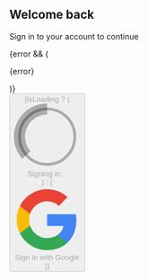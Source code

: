 <div className="min-h-screen flex items-center justify-center bg-gradient-to-br from-blue-50 to-indigo-100 px-4">
      <div className="max-w-md w-full space-y-8">
        <div className="text-center">
          <h2 className="mt-6 text-3xl font-bold text-gray-900">
            Welcome back
          </h2>
          <p className="mt-2 text-sm text-gray-600">
            Sign in to your account to continue
          </p>
        </div>
        <div className="bg-white py-8 px-6 shadow-xl rounded-lg border border-gray-200">
          {error && (
            <div className="mb-4 p-3 bg-red-50 border border-red-200 rounded-md">
              <p className="text-sm text-red-600">{error}</p>
            </div>
          )}
          <div className="space-y-4">
            <button
              onClick={handleGoogleSignIn}
              disabled={isLoading}
              className="w-full flex items-center justify-center px-4 py-3 border border-gray-300 rounded-md shadow-sm bg-white text-sm font-medium text-gray-700 hover:bg-gray-50 focus:outline-none focus:ring-2 focus:ring-offset-2 focus:ring-indigo-500 disabled:opacity-50 disabled:cursor-not-allowed transition-colors"
            >
              {isLoading ? (
                <div className="flex items-center">
                  <svg
                    className="animate-spin -ml-1 mr-3 h-5 w-5 text-gray-500"
                    xmlns="http://www.w3.org/2000/svg"
                    fill="none"
                    viewBox="0 0 24 24"
                  >
                    <circle
                      className="opacity-25"
                      cx="12"
                      cy="12"
                      r="10"
                      stroke="currentColor"
                      strokeWidth="4"
                    ></circle>
                    <path
                      className="opacity-75"
                      fill="currentColor"
                      d="M4 12a8 8 0 018-8V0C5.373 0 0 5.373 0 12h4zm2 5.291A7.962 7.962 0 014 12H0c0 3.042 1.135 5.824 3 7.938l3-2.647z"
                    ></path>
                  </svg>
                  Signing in...
                </div>
              ) : (
                <div className="flex items-center">
                  <svg className="w-5 h-5 mr-3" viewBox="0 0 24 24">
                    <path
                      fill="#4285F4"
                      d="M22.56 12.25c0-.78-.07-1.53-.2-2.25H12v4.26h5.92c-.26 1.37-1.04 2.53-2.21 3.31v2.77h3.57c2.08-1.92 3.28-4.74 3.28-8.09z"
                    />
                    <path
                      fill="#34A853"
                      d="M12 23c2.97 0 5.46-.98 7.28-2.66l-3.57-2.77c-.98.66-2.23 1.06-3.71 1.06-2.86 0-5.29-1.93-6.16-4.53H2.18v2.84C3.99 20.53 7.7 23 12 23z"
                    />
                    <path
                      fill="#FBBC05"
                      d="M5.84 14.09c-.22-.66-.35-1.36-.35-2.09s.13-1.43.35-2.09V7.07H2.18C1.43 8.55 1 10.22 1 12s.43 3.45 1.18 4.93l2.85-2.22.81-.62z"
                    />
                    <path
                      fill="#EA4335"
                      d="M12 5.38c1.62 0 3.06.56 4.21 1.64l3.15-3.15C17.45 2.09 14.97 1 12 1 7.7 1 3.99 3.47 2.18 7.07l3.66 2.84c.87-2.6 3.3-4.53 6.16-4.53z"
                    />
                  </svg>
                  Sign in with Google
                </div>
              )}
            </button>
          </div>
        </div>
      </div>
    </div>